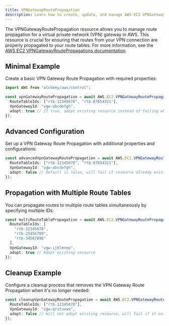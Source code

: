 ```yaml
---
title: VPNGatewayRoutePropagation
description: Learn how to create, update, and manage AWS EC2 VPNGatewayRoutePropagations using Alchemy Cloud Control.
---
```


The VPNGatewayRoutePropagation resource allows you to manage route propagation for a virtual private network (VPN) gateway in AWS. This resource is crucial for ensuring that routes from your VPN connection are properly propagated to your route tables. For more information, see the [AWS EC2 VPNGatewayRoutePropagations documentation](https://docs.aws.amazon.com/ec2/latest/userguide/).

## Minimal Example

Create a basic VPN Gateway Route Propagation with required properties:

```ts
import AWS from "alchemy/aws/control";

const vpnGatewayRoutePropagation = await AWS.EC2.VPNGatewayRoutePropagation("myVpnRoutePropagation", {
  RouteTableIds: ["rtb-12345678", "rtb-87654321"],
  VpnGatewayId: "vgw-abcdefgh",
  adopt: true // If true, adopt existing resource instead of failing when resource already exists
});
```

## Advanced Configuration

Set up a VPN Gateway Route Propagation with additional properties and configurations:

```ts
const advancedVpnGatewayRoutePropagation = await AWS.EC2.VPNGatewayRoutePropagation("advancedVpnRoutePropagation", {
  RouteTableIds: ["rtb-12345678", "rtb-87654321"],
  VpnGatewayId: "vgw-abcdefgh",
  adopt: false // Default is false, will fail if resource already exists
});
```

## Propagation with Multiple Route Tables

You can propagate routes to multiple route tables simultaneously by specifying multiple IDs:

```ts
const multiRouteTablePropagation = await AWS.EC2.VPNGatewayRoutePropagation("multiRouteTablePropagation", {
  RouteTableIds: [
    "rtb-12345678", 
    "rtb-23456789", 
    "rtb-34567890"
  ],
  VpnGatewayId: "vgw-ijklmnop",
  adopt: true // Adopt existing resource
});
```

## Cleanup Example

Configure a cleanup process that removes the VPN Gateway Route Propagation when it's no longer needed:

```ts
const cleanupVpnGatewayRoutePropagation = await AWS.EC2.VPNGatewayRoutePropagation("cleanupVpnRoutePropagation", {
  RouteTableIds: ["rtb-12345678"],
  VpnGatewayId: "vgw-qrstuvwx",
  adopt: false // Will not adopt existing resource, will fail if it exists
});
```